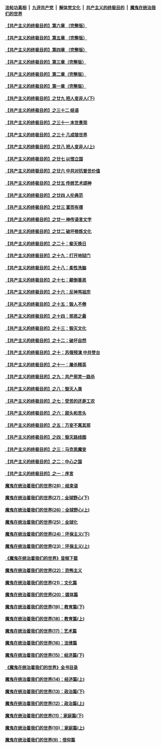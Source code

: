 ####  [法轮功真相](../../../../basic/blob/master/README.md?t=05130501) &nbsp;|&nbsp; [九评共产党](../../../../9ping.md/blob/master/README.md?t=05130501) &nbsp;|&nbsp; [解体党文化](../../../../jtdwh.md/blob/master/README.md?t=05130501)  &nbsp;|&nbsp; [共产主义的终极目的](../../../../gczydzjmd.md/blob/master/README.md?t=05130501) &nbsp;|&nbsp; [魔鬼在统治我们的世界](../../../../mgztzwmdsj.md/blob/master/README.md?t=05130501) 

#### [【共产主义的终极目的】第六章 （完整版）](../pages/nsc422/n11428913.md?t=05130501) 

#### [【共产主义的终极目的】第五章 （完整版）](../pages/nsc422/n11428912.md?t=05130501) 

#### [【共产主义的终极目的】第四章 （完整版）](../pages/nsc422/n11428907.md?t=05130501) 

#### [【共产主义的终极目的】第三章（完整版）](../pages/nsc422/n11428848.md?t=05130501) 

#### [【共产主义的终极目的】第二章（完整版）](../pages/nsc422/n11428831.md?t=05130501) 

#### [【共产主义的终极目的】第一章（完整版）](../pages/nsc422/n11417651.md?t=05130501) 

#### [【共产主义的终极目的】之廿九 把人变非人(下)](../pages/nsc422/n11344140.md?t=05130501) 

#### [【共产主义的终极目的】之三十二 结语](../pages/nsc422/n11360535.md?t=05130501) 

#### [【共产主义的终极目的】之三十一 末世景观](../pages/nsc422/n11351129.md?t=05130501) 

#### [【共产主义的终极目的】之三十 几成狼世界](../pages/nsc422/n11348280.md?t=05130501) 

#### [【共产主义的终极目的】之廿八 把人变非人(上)](../pages/nsc422/n11340492.md?t=05130501) 

#### [【共产主义的终极目的】之廿七 以恨立国](../pages/nsc422/n11336944.md?t=05130501) 

#### [【共产主义的终极目的】之廿六 中共对抗普世价值](../pages/nsc422/n11324785.md?t=05130501) 

#### [【共产主义的终极目的】之廿五 传统艺术颂神](../pages/nsc422/n11296396.md?t=05130501) 

#### [【共产主义的终极目的】之廿四 人伦典范](../pages/nsc422/n11296397.md?t=05130501) 

#### [【共产主义的终极目的】之廿三 富而有德](../pages/nsc422/n11283598.md?t=05130501) 

#### [【共产主义的终极目的】之廿一 神传语言文字](../pages/nsc422/n11263265.md?t=05130501) 

#### [【共产主义的终极目的】之廿二 破坏修炼文化](../pages/nsc422/n11245728.md?t=05130501) 

#### [【共产主义的终极目的】之二十：偷天换日](../pages/nsc422/n11238846.md?t=05130501) 

#### [【共产主义的终极目的】之十九：打开地狱门](../pages/nsc422/n11206376.md?t=05130501) 

#### [【共产主义的终极目的】之十八：柔性洗脑](../pages/nsc422/n11199994.md?t=05130501) 

#### [【共产主义的终极目的】之十七：颠倒善恶](../pages/nsc422/n11179782.md?t=05130501) 

#### [【共产主义的终极目的】之十六：反神骂祖宗](../pages/nsc422/n11166798.md?t=05130501) 

#### [【共产主义的终极目的】之十五：毁人不倦](../pages/nsc422/n11166792.md?t=05130501) 

#### [【共产主义的终极目的】之十四：邪恶之最](../pages/nsc422/n11150249.md?t=05130501) 

#### [【共产主义的终极目的】之十三：毁灭文化](../pages/nsc422/n11135227.md?t=05130501) 

#### [【共产主义的终极目的】之十二：破坏自然](../pages/nsc422/n11135214.md?t=05130501) 

#### [【共产主义的终极目的】之十：苏俄预演 中共登台](../pages/nsc422/n11118424.md?t=05130501) 

#### [【共产主义的终极目的】之十一：屠杀精英](../pages/nsc422/n11118442.md?t=05130501) 

#### [【共产主义的终极目的】之九：共产邪灵一路杀](../pages/nsc422/n11114139.md?t=05130501) 

#### [【共产主义的终极目的】之八：毁灭人类](../pages/nsc422/n11108503.md?t=05130501) 

#### [【共产主义的终极目的】之七：受苦的还是工农](../pages/nsc422/n11101809.md?t=05130501) 

#### [【共产主义的终极目的】之六：甜头和苦头](../pages/nsc422/n11096971.md?t=05130501) 

#### [【共产主义的终极目的】之五：万变不离其邪](../pages/nsc422/n11091285.md?t=05130501) 

#### [【共产主义的终极目的】之四：毁灭路线图](../pages/nsc422/n11086284.md?t=05130501) 

#### [【共产主义的终极目的】之三：马克思魔变](../pages/nsc422/n11061941.md?t=05130501) 

#### [【共产主义的终极目的】之二：中心之国](../pages/nsc422/n11047728.md?t=05130501) 

#### [【共产主义的终极目的】之一：序言](../pages/nsc422/n11086077.md?t=05130501) 

#### [魔鬼在统治着我们的世界(28)：结束语](../pages/nsc422/n10936246.md?t=05130501) 

#### [魔鬼在统治着我们的世界(27)：全球野心(下)](../pages/nsc422/n10928319.md?t=05130501) 

#### [魔鬼在统治着我们的世界(26)：全球野心(上)](../pages/nsc422/n10900318.md?t=05130501) 

#### [魔鬼在统治着我们的世界(25)：全球化](../pages/nsc422/n10788205.md?t=05130501) 

#### [魔鬼在统治着我们的世界(24)：环保主义(下)](../pages/nsc422/n10695307.md?t=05130501) 

#### [魔鬼在统治着我们的世界(23)：环保主义(上)](../pages/nsc422/n10688613.md?t=05130501) 

#### [《魔鬼在统治着我们的世界》音频下载](../pages/nsc422/n10635553.md?t=05130501) 

#### [魔鬼在统治着我们的世界(22)：恐怖主义](../pages/nsc422/n10614727.md?t=05130501) 

#### [魔鬼在统治着我们的世界(21)：文化篇](../pages/nsc422/n10597706.md?t=05130501) 

#### [魔鬼在统治着我们的世界(20)：媒体篇](../pages/nsc422/n10586579.md?t=05130501) 

#### [魔鬼在统治着我们的世界(19)：教育篇(下)](../pages/nsc422/n10564808.md?t=05130501) 

#### [魔鬼在统治着我们的世界(18)：教育篇(上)](../pages/nsc422/n10526970.md?t=05130501) 

#### [魔鬼在统治着我们的世界(17)：艺术篇](../pages/nsc422/n10499093.md?t=05130501) 

#### [魔鬼在统治着我们的世界(16)：法律篇](../pages/nsc422/n10485969.md?t=05130501) 

#### [魔鬼在统治着我们的世界(15)：经济篇(下)](../pages/nsc422/n10469975.md?t=05130501) 

#### [《魔鬼在统治着我们的世界》全书目录](../pages/nsc422/n10464261.md?t=05130501) 

#### [魔鬼在统治着我们的世界(14)：经济篇(上)](../pages/nsc422/n10457370.md?t=05130501) 

#### [魔鬼在统治着我们的世界(13)：政治篇(下)](../pages/nsc422/n10448270.md?t=05130501) 

#### [魔鬼在统治着我们的世界(12)：政治篇(上)](../pages/nsc422/n10444576.md?t=05130501) 

#### [魔鬼在统治着我们的世界(11)：家庭篇(下)](../pages/nsc422/n10440961.md?t=05130501) 

#### [魔鬼在统治着我们的世界(10)：家庭篇(上)](../pages/nsc422/n10435448.md?t=05130501) 

#### [魔鬼在统治着我们的世界(9)：信仰篇](../pages/nsc422/n10432159.md?t=05130501) 

